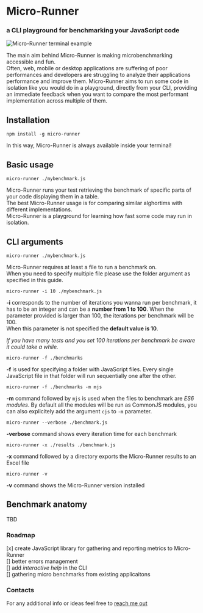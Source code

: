 # Micro-Runner
### a CLI playground for benchmarking your JavaScript code 

![Micro-Runner terminal example](https://github.com/lucamezzalira/micro-runner/raw/master/micro-runner.png "Micro-Runner terminal example")

The main aim behind Micro-Runner is making microbenchmarking accessible and fun.    
Often, web, mobile or desktop applications are suffering of poor performances and developers are struggling to analyze their applications performance and improve them.
Micro-Runner aims to run some code in isolation like you would do in a  playground, directly from your CLI, providing an immediate feedback when you want to compare the most performant implementation across multiple of them.

## Installation
```
npm install -g micro-runner
```

In this way, Micro-Runner is always available inside your terminal!

## Basic usage
```
micro-runner ./mybenchmark.js
```

Micro-Runner runs your test retrieving the benchmark of specific parts of your code displaying them in a table.    
The best Micro-Runner usage is for comparing similar alghortims with different implementations.   
Micro-Runner is a playground for learning how fast some code may run in isolation.     

## CLI arguments

```
micro-runner ./mybenchmark.js
```
Micro-Runner requires at least a file to run a benchmark on.    
When you need to specify multiple file please use the folder argument as specified in this guide.

```
micro-runner -i 10 ./mybenchmark.js
```
**-i** corresponds to the number of iterations you wanna run per benchmark, it has to be an integer and can be a **number from 1 to 100**. When the parameter provided is larger than 100, the iterations per benchmark will be 100.   
When this parameter is not specified the **default value is 10**.

_If you have many tests and you set 100 iterations per benchmark be aware it could take a while._

```
micro-runner -f ./benchmarks
```
**-f** is used for specifying a folder with JavaScript files. Every single JavaScript file in that folder will run sequentially one after the other.

```
micro-runner -f ./benchmarks -m mjs
```
**-m** command followed by `mjs` is used when the files to benchmark are _ES6 modules_. By default all the modules will be run as CommonJS modules, you can also explicitely add the argument `cjs` to `-m` parameter.     

```
micro-runner --verbose ./benchmark.js
```
**-verbose** command shows every iteration time for each benchmark

```
micro-runner -x ./results ./benchmark.js
```
**-x** command followed by a directory exports the Micro-Runner results to an Excel file

```
micro-runner -v
```
**-v** command shows the Micro-Runner version installed

## Benchmark anatomy

TBD

### Roadmap
[x] create JavaScript library for gathering and reporting metrics to Micro-Runner   
[] better errors management    
[] add _interactive help_ in the CLI     
[] gathering micro benchmarks from existing applicaitons      

### Contacts
For any additional info or ideas feel free to [reach me out](mailto:mezzalab@gmail.com)
